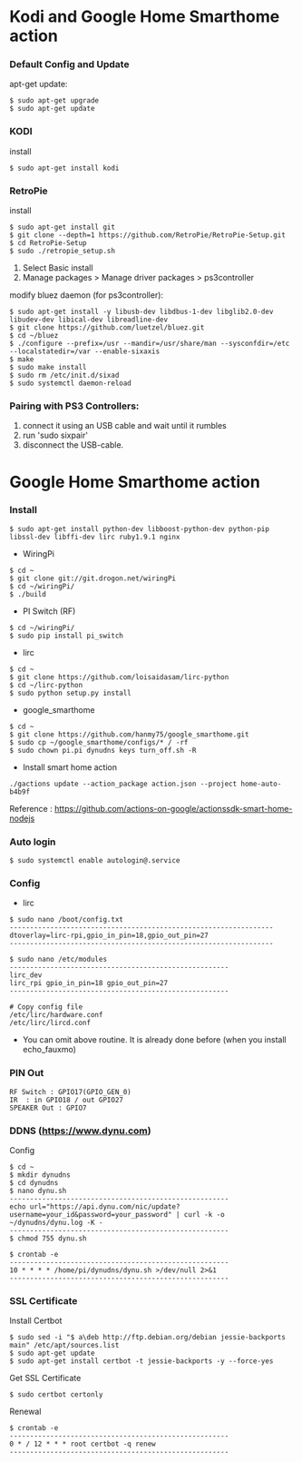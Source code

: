 Kodi and Google Home Smarthome action
============================

### Default Config and Update

apt-get update:
```
$ sudo apt-get upgrade
$ sudo apt-get update
```


### KODI

install
```
$ sudo apt-get install kodi
```


### RetroPie

install
```
$ sudo apt-get install git
$ git clone --depth=1 https://github.com/RetroPie/RetroPie-Setup.git
$ cd RetroPie-Setup
$ sudo ./retropie_setup.sh
```
 1. Select Basic install
 2. Manage packages > Manage driver packages > ps3controller

modify bluez daemon (for ps3controller):
```
$ sudo apt-get install -y libusb-dev libdbus-1-dev libglib2.0-dev libudev-dev libical-dev libreadline-dev
$ git clone https://github.com/luetzel/bluez.git
$ cd ~/bluez
$ ./configure --prefix=/usr --mandir=/usr/share/man --sysconfdir=/etc --localstatedir=/var --enable-sixaxis
$ make
$ sudo make install
$ sudo rm /etc/init.d/sixad
$ sudo systemctl daemon-reload
```

### Pairing with PS3 Controllers:

 1. connect it using an USB cable and wait until it rumbles
 2. run 'sudo sixpair'
 3. disconnect the USB-cable.


Google Home Smarthome action
============================

### Install
```
$ sudo apt-get install python-dev libboost-python-dev python-pip libssl-dev libffi-dev lirc ruby1.9.1 nginx
```

- WiringPi
```
$ cd ~
$ git clone git://git.drogon.net/wiringPi
$ cd ~/wiringPi/
$ ./build
```

- PI Switch (RF)
```
$ cd ~/wiringPi/
$ sudo pip install pi_switch
```

- lirc
```
$ cd ~
$ git clone https://github.com/loisaidasam/lirc-python
$ cd ~/lirc-python
$ sudo python setup.py install
```

- google_smarthome
```
$ cd ~
$ git clone https://github.com/hanmy75/google_smarthome.git
$ sudo cp ~/google_smarthome/configs/* / -rf
$ sudo chown pi.pi dynudns keys turn_off.sh -R
```

- Install smart home action
```
./gactions update --action_package action.json --project home-auto-b4b9f
```
Reference : https://github.com/actions-on-google/actionssdk-smart-home-nodejs


### Auto login
```
$ sudo systemctl enable autologin@.service
```


### Config

- lirc
```
$ sudo nano /boot/config.txt
-----------------------------------------------------------------
dtoverlay=lirc-rpi,gpio_in_pin=18,gpio_out_pin=27
-----------------------------------------------------------------

$ sudo nano /etc/modules
------------------------------------------------------
lirc_dev
lirc_rpi gpio_in_pin=18 gpio_out_pin=27
------------------------------------------------------

# Copy config file
/etc/lirc/hardware.conf
/etc/lirc/lircd.conf
```
 * You can omit above routine. It is already done before (when you install echo_fauxmo)


### PIN Out
```
RF Switch : GPIO17(GPIO_GEN_0)
IR  : in GPIO18 / out GPIO27
SPEAKER Out : GPIO7
```


### DDNS (https://www.dynu.com)

Config
```
$ cd ~
$ mkdir dynudns
$ cd dynudns
$ nano dynu.sh
------------------------------------------------------
echo url="https://api.dynu.com/nic/update?username=your_id&password=your_password" | curl -k -o ~/dynudns/dynu.log -K -
------------------------------------------------------
$ chmod 755 dynu.sh

$ crontab -e
------------------------------------------------------
10 * * * * /home/pi/dynudns/dynu.sh >/dev/null 2>&1
------------------------------------------------------
```


### SSL Certificate

Install Certbot
```
$ sudo sed -i "$ a\deb http://ftp.debian.org/debian jessie-backports main" /etc/apt/sources.list
$ sudo apt-get update
$ sudo apt-get install certbot -t jessie-backports -y --force-yes
```

Get SSL Certificate
```
$ sudo certbot certonly
```

Renewal
```
$ crontab -e
------------------------------------------------------
0 * / 12 * * * root certbot -q renew
------------------------------------------------------
```
